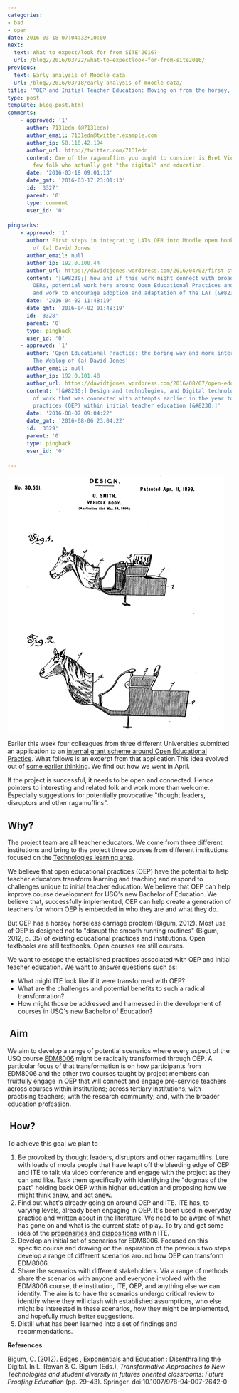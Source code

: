 ```yaml
---
categories:
- bad
- open
date: 2016-03-18 07:04:32+10:00
next:
  text: What to expect/look for from SITE'2016?
  url: /blog2/2016/03/22/what-to-expectlook-for-from-site2016/
previous:
  text: Early analysis of Moodle data
  url: /blog2/2016/03/18/early-analysis-of-moodle-data/
title: '"OEP and Initial Teacher Education: Moving on from the horsey, horseless carriage"'
type: post
template: blog-post.html
comments:
    - approved: '1'
      author: 7131edn (@7131edn)
      author_email: 7131edn@twitter.example.com
      author_ip: 58.110.42.194
      author_url: http://twitter.com/7131edn
      content: One of the ragamuffins you ought to consider is Bret Victor. One of the
        few folk who actually get "the digital" and education.
      date: '2016-03-18 09:01:13'
      date_gmt: '2016-03-17 23:01:13'
      id: '3327'
      parent: '0'
      type: comment
      user_id: '0'
    
pingbacks:
    - approved: '1'
      author: First steps in integrating LATs OER into Moodle open book &#8211; The Weblog
        of (a) David Jones
      author_email: null
      author_ip: 192.0.100.44
      author_url: https://davidtjones.wordpress.com/2016/04/02/first-steps-in-integrating-lats-oer-into-moodle-open-book/
      content: '[&#8230;] how and if this work might connect with broader work around
        OERs, potential work here around Open Educational Practices and teacher education,
        and work to encourage adoption and adaptation of the LAT [&#8230;]'
      date: '2016-04-02 11:48:19'
      date_gmt: '2016-04-02 01:48:19'
      id: '3328'
      parent: '0'
      type: pingback
      user_id: '0'
    - approved: '1'
      author: 'Open Educational Practice: the boring way and more interesting ways &#8211;
        The Weblog of (a) David Jones'
      author_email: null
      author_ip: 192.0.101.48
      author_url: https://davidtjones.wordpress.com/2016/08/07/open-educational-practice-the-boring-way-and-more-interesting-ways/
      content: '[&#8230;] Design and technologies, and Digital technologies. This is part
        of work that was connected with attempts earlier in the year to explore open educational
        practices (OEP) within initial teacher education [&#8230;]'
      date: '2016-08-07 09:04:22'
      date_gmt: '2016-08-06 23:04:22'
      id: '3329'
      parent: '0'
      type: pingback
      user_id: '0'
    
---
```

[![Horsey, Horseless Carriage](images/1899horseyhorseless-png_918790_ver1-0.png)](https://www.google.com/patents/USD30551#v=onepage&q&f=false)

Earlier this week four colleagues from three different Universities submitted an application to an [internal grant scheme around Open Educational Practice](http://www.usq.edu.au/learning-teaching/excellence/2016landtgrants/opened). What follows is an excerpt from that application.This idea evolved out of [some earlier thinking](/blog2/2016/02/22/open-educational-practice-beyond-the-institution/). We find out how we went in April.

If the project is successful, it needs to be open and connected. Hence pointers to interesting and related folk and work more than welcome.  Especially suggestions for potentially provocative "thought leaders, disruptors and other ragamuffins".

## Why?

The project team are all teacher educators. We come from three different institutions and bring to the project three courses from different institutions focused on the [Technologies learning area](http://www.australiancurriculum.edu.au/technologies/introduction).

We believe that open educational practices (OEP) have the potential to help teacher educators transform learning and teaching and respond to challenges unique to initial teacher education. We believe that OEP can help improve course development for USQ's new Bachelor of Education. We believe that, successfully implemented, OEP can help create a generation of teachers for whom OEP is embedded in who they are and what they do.

But OEP has a horsey horseless carriage problem (Bigum, 2012). Most use of OEP is designed not to "disrupt the smooth running routines" (Bigum, 2012, p. 35) of existing educational practices and institutions. Open textbooks are still textbooks. Open courses are still courses.

We want to escape the established practices associated with OEP and initial teacher education. We want to answer questions such as:

- What might ITE look like if it were transformed with OEP?
- What are the challenges and potential benefits to such a radical transformation?
- How might those be addressed and harnessed in the development of courses in USQ's new Bachelor of Education?

##  Aim

We aim to develop a range of potential scenarios where every aspect of the USQ course [EDM8006](http://www.usq.edu.au/course/synopses/2016/EDM8006.html) might be radically transformed through OEP. A particular focus of that transformation is on how participants from EDM8006 and the other two courses taught by project members can fruitfully engage in OEP that will connect and engage pre-service teachers across courses within institutions; across tertiary institutions; with practising teachers; with the research community; and, with the broader education profession.

##  How?

To achieve this goal we plan to

1. Be provoked by thought leaders, disruptors and other ragamuffins. Lure with loads of moola people that have leapt off the bleeding edge of OEP and ITE to talk via video conference and engage with the project as they can and like. Task them specifically with identifying the "dogmas of the past" holding back OEP within higher education and proposing how we might think anew, and act anew.
2. Find out what's already going on around OEP and ITE. ITE has, to varying levels, already been engaging in OEP. It's been used in everyday practice and written about in the literature. We need to be aware of what has gone on and what is the current state of play. To try and get some idea of the [propensities and dispositions](http://cognitive-edge.com/blog/scaling-avoiding-the-perversion-of-order/) within ITE.
3. Develop an initial set of scenarios for EDM8006. Focused on this specific course and drawing on the inspiration of the previous two steps develop a range of different scenarios around how OEP can transform EDM8006.
4. Share the scenarios with different stakeholders. Via a range of methods share the scenarios with anyone and everyone involved with the EDM8006 course, the institution, ITE, OEP, and anything else we can identify. The aim is to have the scenarios undergo critical review to identify where they will clash with established assumptions, who else might be interested in these scenarios, how they might be implemented, and hopefully much better suggestions.
5. Distill what has been learned into a set of findings and recommendations.

**References**

Bigum, C. (2012). Edges , Exponentials and Education : Disenthralling the Digital. In L. Rowan & C. Bigum (Eds.), _Transformative Approaches to New Technologies and student diversity in futures oriented classrooms: Future Proofing Education_ (pp. 29–43). Springer. doi:10.1007/978-94-007-2642-0